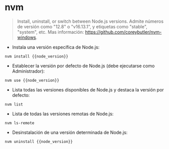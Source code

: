 # nvm

> Install, uninstall, or switch between Node.js versions.
> Admite números de versión como "12.8" o "v16.13.1", y etiquetas como "stable", "system", etc.
> Mas información: <https://github.com/coreybutler/nvm-windows>.

- Instala una versión específica de Node.js:

`nvm install {{node_version}}`

- Establecer la versión por defecto de Node.js (debe ejecutarse como Administrador):

`nvm use {{node_version}}`

- Lista todas las versiones disponibles de Node.js y destaca la versión por defecto:

`nvm list`

- Lista de todas las versiones remotas de Node.js:

`nvm ls-remote`

- Desinstalación de una versión determinada de Node.js:

`nvm uninstall {{node_version}}`
